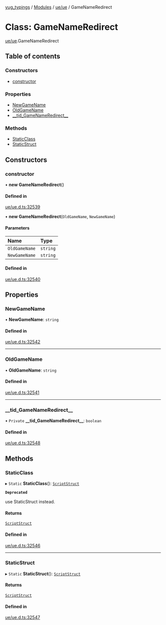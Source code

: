 [yug_typings](../README.md) / [Modules](../modules.md) / [ue/ue](../modules/ue_ue.md) / GameNameRedirect

# Class: GameNameRedirect

[ue/ue](../modules/ue_ue.md).GameNameRedirect

## Table of contents

### Constructors

- [constructor](ue_ue.GameNameRedirect.md#constructor)

### Properties

- [NewGameName](ue_ue.GameNameRedirect.md#newgamename)
- [OldGameName](ue_ue.GameNameRedirect.md#oldgamename)
- [\_\_tid\_GameNameRedirect\_\_](ue_ue.GameNameRedirect.md#__tid_gamenameredirect__)

### Methods

- [StaticClass](ue_ue.GameNameRedirect.md#staticclass)
- [StaticStruct](ue_ue.GameNameRedirect.md#staticstruct)

## Constructors

### constructor

• **new GameNameRedirect**()

#### Defined in

[ue/ue.d.ts:32539](https://github.com/YugMetaverse/yug_typings/blob/b7d9b19/ue/ue.d.ts#L32539)

• **new GameNameRedirect**(`OldGameName`, `NewGameName`)

#### Parameters

| Name | Type |
| :------ | :------ |
| `OldGameName` | `string` |
| `NewGameName` | `string` |

#### Defined in

[ue/ue.d.ts:32540](https://github.com/YugMetaverse/yug_typings/blob/b7d9b19/ue/ue.d.ts#L32540)

## Properties

### NewGameName

• **NewGameName**: `string`

#### Defined in

[ue/ue.d.ts:32542](https://github.com/YugMetaverse/yug_typings/blob/b7d9b19/ue/ue.d.ts#L32542)

___

### OldGameName

• **OldGameName**: `string`

#### Defined in

[ue/ue.d.ts:32541](https://github.com/YugMetaverse/yug_typings/blob/b7d9b19/ue/ue.d.ts#L32541)

___

### \_\_tid\_GameNameRedirect\_\_

• `Private` **\_\_tid\_GameNameRedirect\_\_**: `boolean`

#### Defined in

[ue/ue.d.ts:32548](https://github.com/YugMetaverse/yug_typings/blob/b7d9b19/ue/ue.d.ts#L32548)

## Methods

### StaticClass

▸ `Static` **StaticClass**(): [`ScriptStruct`](ue_ue.ScriptStruct.md)

**`Deprecated`**

use StaticStruct instead.

#### Returns

[`ScriptStruct`](ue_ue.ScriptStruct.md)

#### Defined in

[ue/ue.d.ts:32546](https://github.com/YugMetaverse/yug_typings/blob/b7d9b19/ue/ue.d.ts#L32546)

___

### StaticStruct

▸ `Static` **StaticStruct**(): [`ScriptStruct`](ue_ue.ScriptStruct.md)

#### Returns

[`ScriptStruct`](ue_ue.ScriptStruct.md)

#### Defined in

[ue/ue.d.ts:32547](https://github.com/YugMetaverse/yug_typings/blob/b7d9b19/ue/ue.d.ts#L32547)
